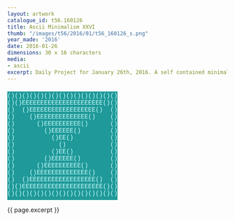 ```yaml
---
layout: artwork
catalogue_id: t56.160126
title: Ascii Minimalism XXVI
thumb: "/images/t56/2016/01/t56_160126_s.png"
year_made: '2016'
date: 2016-01-26
dimensions: 30 x 16 characters
media:
- ascii
excerpt: Daily Project for January 26th, 2016. A self contained minimalist ascii artwork.
---
```


<style>
  pre {
    background-color: #1F9999;
    color: #CEFFFF;

    font-family: Courier,monospace;
    font-size: .875rem;
    line-height: 1rem;
    padding: .125rem 0 .45rem 0;
    overflow: hidden;
    width: 15.75rem;
  }
</style>

<pre>
()()()()()()()()()()()()()()()
()()EEEEEEEEEEEEEEEEEEEEEE()()
()  ()EEEEEEEEEEEEEEEEEE()  ()
()    ()EEEEEEEEEEEEEE()    ()
()      ()EEEEEEEEEE()      ()
()        ()EEEEEE()        ()
()          ()EE()          ()
()            ()            ()
()          ()EE()          ()
()        ()EEEEEE()        ()
()      ()EEEEEEEEEE()      ()
()    ()EEEEEEEEEEEEEE()    ()
()  ()EEEEEEEEEEEEEEEEEE()  ()
()()EEEEEEEEEEEEEEEEEEEEEE()()
()()()()()()()()()()()()()()()
</pre>

{{ page.excerpt }}
